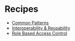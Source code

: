 # Recipes

- [Common Patterns](./recipes/Common-Patterns.md)
- [Interoperability & Reusability](./recipes/Interoperability-&-Reusability.md)
- [Role Based Access Control](./recipes/Role-Based-Access-Control.md)
